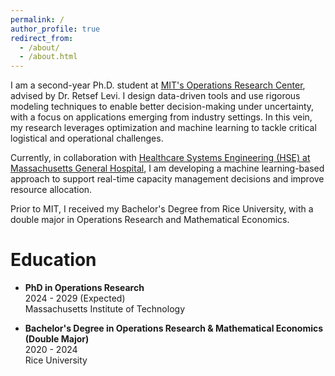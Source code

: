 ```yaml
---
permalink: /
author_profile: true
redirect_from: 
  - /about/
  - /about.html
---
```


I am a second-year Ph.D. student at [MIT's Operations Research Center](https://orc.mit.edu/), advised by Dr. Retsef Levi. I design data-driven tools and use rigorous modeling techniques to enable better decision-making under uncertainty, with a focus on applications emerging from industry settings. In this vein, my research leverages optimization and machine learning to tackle critical logistical and operational challenges.

Currently, in collaboration with [Healthcare Systems Engineering (HSE) at Massachusetts General Hospital](https://www.massgeneral.org/research/healthcare-systems-engineering), I am developing a machine learning-based approach to support real-time capacity management decisions and improve resource allocation.

Prior to MIT, I received my Bachelor's Degree from Rice University, with a double major in Operations Research and Mathematical Economics.   

Education
======

- **PhD in Operations Research** \
  2024 - 2029 (Expected) \
  Massachusetts Institute of Technology

- **Bachelor's Degree in Operations Research & Mathematical Economics** \
  **(Double Major)** \
  2020 - 2024 \
  Rice University
